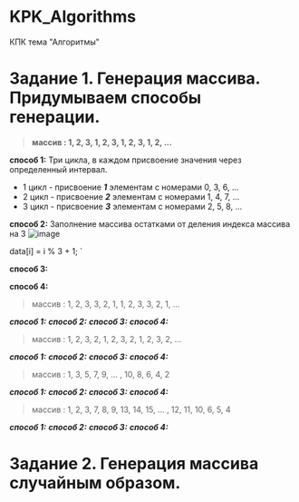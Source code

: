 # KPK_Algorithms
КПК тема "Алгоритмы"

# Задание 1. Генерация массива. Придумываем способы генерации.

>**массив : 1, 2, 3, 1, 2, 3, 1, 2, 3, 1, 2, ...**

**способ 1:** Три цикла, в каждом присвоение значения через определенный интервал. 
 - 1 цикл - присвоение ***1*** элементам с номерами 0, 3, 6, ...  
 - 2 цикл - присвоение ***2*** элементам с номерами 1, 4, 7, ...  
 - 3 цикл - присвоение ***3*** элементам с номерами 2, 5, 8, ...
  
**способ 2:** Заполнение массива остатками от деления индекcа массива на 3
  ![image](https://user-images.githubusercontent.com/80356955/137973245-8148e20d-c64d-4b59-b727-d58d6a7b6f13.png)
  
  data[i] = i % 3 + 1; `
 
**способ 3:**

**способ 4:**

>массив : 1, 2, 3, 3, 2, 1, 1, 2, 3, 3, 2, 1, ...

***способ 1:***
***способ 2:***
***способ 3:***
***способ 4:***

>массив : 1, 2, 3, 2, 1, 2, 3, 2, 1, 2, 3, 2, ...

***способ 1:***
***способ 2:***
***способ 3:***
***способ 4:***

>массив : 1, 3, 5, 7, 9,  ...  , 10, 8, 6, 4, 2

***способ 1:***
***способ 2:***
***способ 3:***
***способ 4:***

>массив : 1, 2, 3, 7, 8, 9, 13, 14, 15,  ...  , 12, 11, 10, 6, 5, 4

***способ 1:***
***способ 2:***
***способ 3:***
***способ 4:***


# Задание 2. Генерация массива случайным образом.


